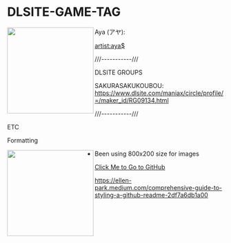 # DLSITE-GAME-TAG




Aya (アヤ): 
<img align="left" width="200" src="https://i.imgur.com/FCkMKxS.png">

[artist:aya$](https://exhentai.org/tag/artist:aya)









///-----------///

DLSITE GROUPS

SAKURASAKUKOUBOU:
https://www.dlsite.com/maniax/circle/profile/=/maker_id/RG09134.html


///-----------///



ETC

Formatting













<img align="left" width="200" src="https://i.imgur.com/V30Mr6N.gif">



- Been using 800x200 size for images



[Click Me to Go to GitHub](http://github.com)



https://ellen-park.medium.com/comprehensive-guide-to-styling-a-github-readme-2df7a6db1a00



